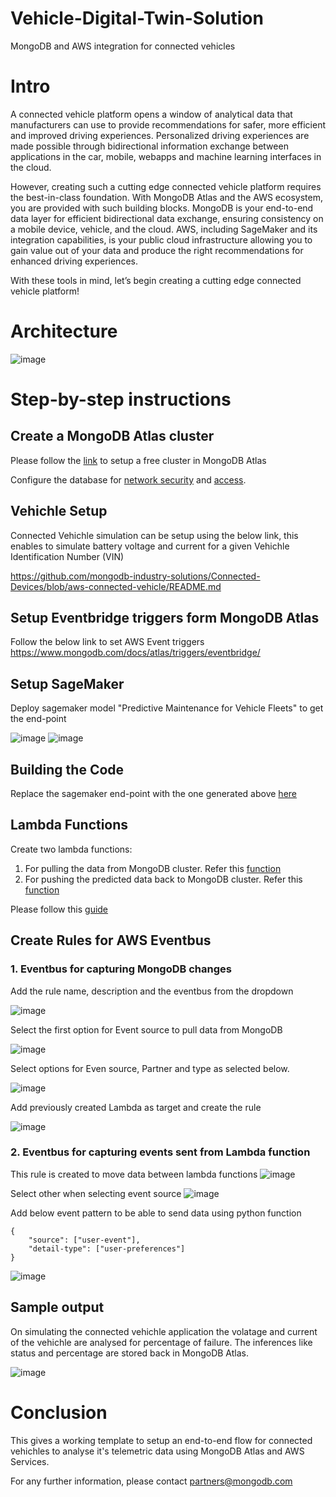 # Vehicle-Digital-Twin-Solution
MongoDB and AWS integration for connected vehicles


# Intro
A connected vehicle platform opens a window of analytical data that manufacturers can use to provide recommendations for safer, more efficient and improved driving experiences. Personalized driving experiences are made possible through bidirectional information exchange between applications in the car, mobile, webapps and machine learning interfaces in the cloud. 

However, creating such a cutting edge connected vehicle platform requires the best-in-class foundation. With MongoDB Atlas and the AWS ecosystem, you are provided with such building blocks. MongoDB is your end-to-end data layer for efficient bidirectional data exchange, ensuring consistency on a mobile device, vehicle, and the cloud. AWS, including SageMaker and its integration capabilities, is your public cloud infrastructure allowing you to gain value out of your data and produce the right recommendations for enhanced driving experiences. 

With these tools in mind, let’s begin creating a cutting edge connected vehicle platform! 


# Architecture
![image](https://user-images.githubusercontent.com/114057324/199659004-49177737-3e80-4656-9a5b-e219dbedc296.png)

# Step-by-step instructions

## Create a MongoDB Atlas cluster
Please follow the [link](https://www.mongodb.com/docs/atlas/tutorial/deploy-free-tier-cluster) to setup a free cluster in MongoDB Atlas

Configure the database for [network security](https://www.mongodb.com/docs/atlas/security/add-ip-address-to-list/) and [access](https://www.mongodb.com/docs/atlas/tutorial/create-mongodb-user-for-cluster/).

##  Vehichle Setup

Connected Vehichle simulation can be setup using the below link, this enables to simulate battery voltage and current for a given Vehichle Identification Number (VIN)

https://github.com/mongodb-industry-solutions/Connected-Devices/blob/aws-connected-vehicle/README.md

## Setup Eventbridge triggers form MongoDB Atlas

Follow the below link to set AWS Event triggers 
https://www.mongodb.com/docs/atlas/triggers/eventbridge/

## Setup SageMaker 

Deploy sagemaker model "Predictive Maintenance for Vehicle Fleets" to get the end-point

![image](https://user-images.githubusercontent.com/114057324/199462770-84305e10-2a3b-4f10-9f56-7a8cd61e8ee3.png)
![image](https://user-images.githubusercontent.com/114057324/199463222-dcacd80d-1e84-494a-99a7-ba2a5a0f7914.png)

## Building the Code
Replace the sagemaker end-point with the one generated above [here](https://github.com/mongodb-partners/Vehicle-Digital-Twin-Solution/blob/aea66805a27d2367d405c45b17951442485bd6b7/code/push_to_mdb/write_to_mdb.py#L13)

## Lambda Functions
Create two lambda functions:

1. For pulling the data from MongoDB cluster. Refer this [function](https://github.com/mongodb-partners/Vehicle-Digital-Twin-Solution/blob/main/code/pull_from_mdb/app.py) 
2. For pushing the predicted data back to MongoDB cluster. Refer this [function](https://github.com/mongodb-partners/Vehicle-Digital-Twin-Solution/blob/main/code/push_to_mdb/write_to_mdb.py) 

Please follow this [guide](https://docs.aws.amazon.com/lambda/latest/dg/images-create.html)

## Create Rules for AWS Eventbus
### 1. Eventbus for capturing MongoDB changes

Add the rule name, description and the eventbus from the dropdown

![image](https://user-images.githubusercontent.com/114057324/199439272-e4cfa58b-aebb-4bdc-af69-246ef44b80fa.png)

Select the first option for Event source to pull data from MongoDB

![image](https://user-images.githubusercontent.com/114057324/199439653-511f20ec-020d-4aad-ac1e-d253d04aa56c.png)

Select options for Even source, Partner and type as selected below. 

![image](https://user-images.githubusercontent.com/114057324/199439699-d740bfde-7f25-41ad-b9df-a3667abf4cba.png)

Add previously created Lambda as target and create the rule

![image](https://user-images.githubusercontent.com/114057324/199439940-f122ef69-b105-40ed-a255-d89e05b91133.png)

### 2. Eventbus for capturing events sent from Lambda function  

This rule is created to move data between lambda functions 
![image](https://user-images.githubusercontent.com/114057324/214270431-89650ccf-63d1-43a5-916f-88fa3f97f147.png)

Select other when selecting event source
![image](https://user-images.githubusercontent.com/114057324/214270442-c722e775-082f-4f60-862a-bef7d5bcebac.png)

Add below event pattern to be able to send data using python function
```
{
    "source": ["user-event"],
    "detail-type": ["user-preferences"]
}
```
![image](https://user-images.githubusercontent.com/114057324/214270448-4651a768-4c43-4cb6-95cb-6b0044c517ee.png)

## Sample output
On simulating the connected vehichle application the volatage and current of the vehichle are analysed for percentage of failure. The inferences like status and percentage are stored back in MongoDB Atlas.

![image](https://user-images.githubusercontent.com/114057324/199904767-1fb432dc-af21-44aa-a236-31d84ad031f2.png)


# Conclusion
This gives a working template to setup an end-to-end flow for connected vehichles to analyse it's telemetric data using MongoDB Atlas and AWS Services. 

For any further information, please contact partners@mongodb.com

<standard>
